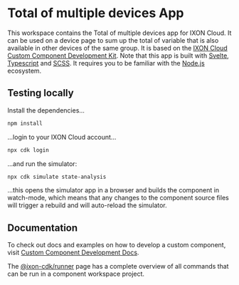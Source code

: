 # Total of multiple devices App

This workspace contains the Total of multiple devices app for IXON Cloud. It can be used on a device page to sum up the total of variable that is also available in other devices of the same group. It is based on the [IXON Cloud Custom Component Development Kit](https://developer.ixon.cloud/docs/custom-components). Note that this app is built with [Svelte](https://svelte.dev/), [Typescript](https://www.typescriptlang.org/) and [SCSS](https://sass-lang.com/). It requires you to be familiar with the [Node.js](https://nodejs.org/) ecosystem.

## Testing locally

Install the dependencies...

```sh
npm install
```

...login to your IXON Cloud account...

```sh
npx cdk login
```

...and run the simulator:

```sh
npx cdk simulate state-analysis
```

...this opens the simulator app in a browser and builds the component in watch-mode, which means that any changes to the component source files will trigger a rebuild and will auto-reload the simulator.

## Documentation

To check out docs and examples on how to develop a custom component, visit [Custom Component Development Docs](https://developer.ixon.cloud/docs/custom-components).

The [@ixon-cdk/runner](https://www.npmjs.com/package/@ixon-cdk/runner) page has a complete overview of all commands that can be run in a component workspace project.
